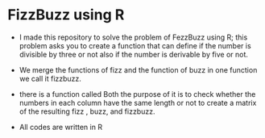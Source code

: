 # FizzBuzz using R 

- I made this repository to solve the problem of FezzBuzz using R; this problem asks you to create a function that can define if the number is divisible by three or not also if the number is derivable by five or not. 

- We merge the functions of fizz and the function of buzz in one function we call it fizzbuzz.

-  there is a function called Both the purpose of it is to check whether the numbers in each column have the same length or not to create a matrix of the resulting fizz , buzz, and fizzbuzz.

- All codes are written in R 
